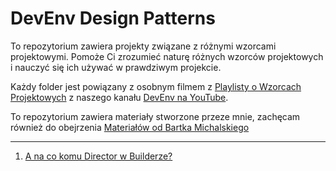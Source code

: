 # DevEnv Design Patterns

To repozytorium zawiera projekty związane z różnymi wzorcami projektowymi. Pomoże Ci zrozumieć naturę różnych wzorców projektowych i nauczyć się ich używać w prawdziwym projekcie.

Każdy folder jest powiązany z osobnym filmem z [Playlisty o Wzorcach Projektowych](https://www.youtube.com/playlist?list=PLJho1cqKni7MpdrsKJIDSFF2_Qot8ffbu) z naszego kanału [DevEnv na YouTube](https://www.youtube.com/channel/UCS7b5QmRNxVOa7MHklWO5nw).

To repozytorium zawiera materiały stworzone przeze mnie, zachęcam również do obejrzenia [Materiałów od Bartka Michalskiego](https://github.com/bartlomiejmichalski/DesignPatterns)

---

1. [A na co komu Director w Builderze?](./1.%20builder-director/README.md)